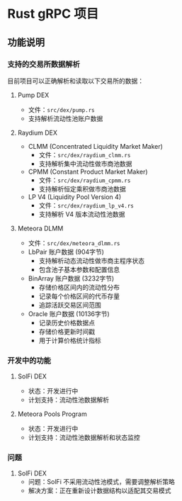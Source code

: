 # Rust gRPC 项目

## 功能说明

### 支持的交易所数据解析
目前项目可以正确解析和读取以下交易所的数据：

1. Pump DEX
   - 文件：`src/dex/pump.rs`
   - 支持解析流动性池账户数据

2. Raydium DEX
   - CLMM (Concentrated Liquidity Market Maker)
     - 文件：`src/dex/raydium_clmm.rs`
     - 支持解析集中流动性做市商池数据
   - CPMM (Constant Product Market Maker)
     - 文件：`src/dex/raydium_cpmm.rs`
     - 支持解析恒定乘积做市商池数据
   - LP V4 (Liquidity Pool Version 4)
     - 文件：`src/dex/raydium_lp_v4.rs`
     - 支持解析 V4 版本流动性池数据

3. Meteora DLMM
   - 文件：`src/dex/meteora_dlmm.rs`
   - LbPair 账户数据 (904字节)
     - 支持解析动态流动性做市商主程序状态
     - 包含池子基本参数和配置信息
   - BinArray 账户数据 (3232字节) 
     - 存储价格区间内的流动性分布
     - 记录每个价格区间的代币存量
     - 追踪活跃交易区间范围
   - Oracle 账户数据 (10136字节)
     - 记录历史价格数据点
     - 存储价格更新时间戳
     - 用于计算价格统计指标

### 开发中的功能

1. SolFi DEX
   - 状态：开发进行中
   - 计划支持：流动性池数据解析

2. Meteora Pools Program
   - 状态：开发进行中
   - 计划支持：流动性池数据解析和状态监控

### 问题

1. SolFi DEX
   - 问题：SolFi 不采用流动性池模式，需要调整解析策略
   - 解决方案：正在重新设计数据结构以适配其交易模式
